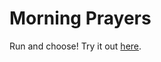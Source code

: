 # Morning Prayers

Run and choose! Try it out [here](https://juliandominic.github.io/morning-prayers/).
